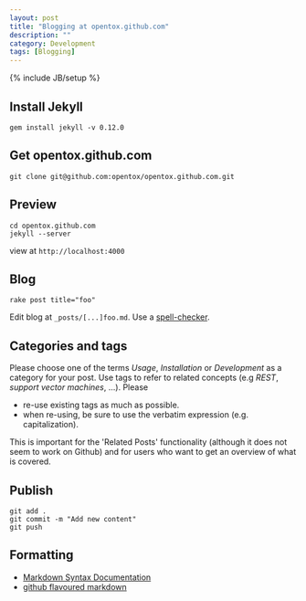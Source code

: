 ```yaml
---
layout: post
title: "Blogging at opentox.github.com"
description: ""
category: Development
tags: [Blogging]
---
```

{% include JB/setup %}

Install Jekyll
--------------

    gem install jekyll -v 0.12.0

Get opentox.github.com
----------------------

    git clone git@github.com:opentox/opentox.github.com.git

Preview
-------

    cd opentox.github.com
    jekyll --server

view at `http://localhost:4000`

Blog
----

    rake post title="foo"

Edit blog at `_posts/[...]foo.md`. Use a [spell-checker](/linux/2012/05/18/using-vim/).

Categories and tags
-------------------

Please choose one of the terms *Usage*, *Installation* or *Development* as a category for your post. 
Use tags to refer to related concepts (e.g *REST*, *support vector machines*, ...). Please 

- re-use existing tags as much as possible. 
- when re-using, be sure to use the verbatim expression (e.g. capitalization).

This is important for the 'Related Posts' functionality (although it does not seem to work on Github) and for users who want to get an overview of what is covered.

Publish
-------

    git add .
    git commit -m "Add new content"
    git push 

Formatting
-------
* [Markdown Syntax Documentation](http://daringfireball.net/projects/markdown/syntax)
* [github flavoured markdown](http://github.github.com/github-flavored-markdown/)
